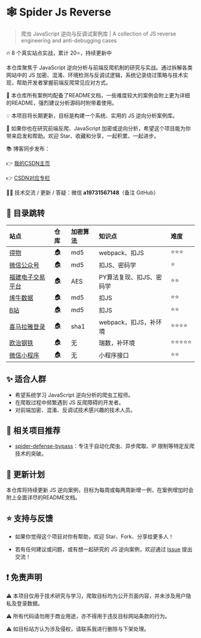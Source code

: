 # 🕸️ Spider Js Reverse

> 爬虫 JavaScript 逆向与反调试案例库 | A collection of JS reverse engineering and anti-debugging cases

🔥 8 个真实站点实战，累计 20⭐，持续更新中


本仓库聚焦于 JavaScript 逆向分析与前端反爬机制的研究与实战。通过拆解各类网站中的 JS
加密、混淆、环境检测与反调试逻辑，系统记录绕过策略与技术实现，帮助开发者掌握前端反爬常见应对方式。


🔨 本仓库所有案例均配备了README文档，一些难度较大的案例会附上更为详细的README，强烈建议分析源码时附带着使用。

💡 本项目将长期更新，目标是构建一个系统、实用的 JS 逆向分析案例库。

📌 如果你也在研究前端反爬、JavaScript 加密或逆向分析，希望这个项目能为你带来启发和帮助。欢迎 Star、收藏和分享，一起积累、一起进步。

📚 博客同步发布：

👉 [我的CSDN主页](https://blog.csdn.net/2401_87328929)

👉 [CSDN对应专栏](https://blog.csdn.net/2401_87328929/category_12970267.html)

🙋‍♂️ 技术交流 / 更新 / 答疑：微信 **a19731567148**（备注 GitHub）

## 🚅 目录跳转

| 站点                                                      | 仓库                                                                                                                                        | 加密算法 | 知识点             | 难度   |
|:--------------------------------------------------------|:------------------------------------------------------------------------------------------------------------------------------------------|:-----|:----------------|:-----|
| [得物](https://www.dewu.com/)                             | [🏠](https://github.com/Annyfee/spider-js-reverse/tree/master/1.%E5%BE%97%E7%89%A9)                                                       | md5  | webpack、扣JS     | ⭐⭐⭐  |
| [微信公众号](https://mp.weixin.qq.com/)                      | [🏠](https://github.com/Annyfee/spider-js-reverse/tree/master/2.%E5%BE%AE%E4%BF%A1%E5%85%AC%E4%BC%97%E5%8F%B7%E7%99%BB%E5%BD%95)          | md5  | 扣JS、密码学         | ⭐    |
| [福建电子交易平台](https://ggzyfw.fujian.gov.cn/business/list/) | [🏠](https://github.com/Annyfee/spider-js-reverse/tree/master/3.%E7%A6%8F%E5%BB%BA%E7%94%B5%E5%AD%90%E4%BA%A4%E6%98%93%E5%B9%B3%E5%8F%B0) | AES  | PY算法复现、扣JS、密码学  | ⭐⭐   |
| [烯牛数据](https://www.xiniudata.com/industry/newest)       | [🏠](https://github.com/Annyfee/spider-js-reverse/tree/master/4.%E7%83%AF%E7%89%9B%E6%95%B0%E6%8D%AE)                                     | md5  | 扣JS             | ⭐⭐   |
| [B站](https://search.bilibili.com/all)                   | [🏠](https://github.com/Annyfee/spider-js-reverse/tree/master/5.B%E7%AB%99)                                                               | md5  | 扣JS             | ⭐⭐   |
| [喜马拉雅登录](https://passport.ximalaya.com/page/web/login)  | [🏠](https://github.com/Annyfee/spider-js-reverse/tree/master/6.%E5%96%9C%E9%A9%AC%E6%8B%89%E9%9B%85%E7%99%BB%E5%BD%95)                | sha1 | webpack，扣JS，补环境 | ⭐⭐⭐⭐ |
| [欧治钢铁](https://www.ouyeel.com/steel/search)             | [🏠](https://github.com/Annyfee/spider-js-reverse/tree/master/7.%E6%AC%A7%E6%B2%BB)                                                     | 无    | 瑞数，补环境          | ⭐⭐⭐⭐⭐ |
| [微信小程序](https://blog.csdn.net/2401_87328929/article/details/149431120)            | [🏠](https://github.com/Annyfee/spider-js-reverse/tree/master/8.%E5%BE%AE%E4%BF%A1%E5%B0%8F%E7%A8%8B%E5%BA%8F)                            | 无    | 小程序接口           | ⭐⭐ |

## ✨ 适合人群

- 希望系统学习 JavaScript 逆向分析的爬虫工程师。
- 在爬取过程中频繁遇到 JS 反爬障碍的开发者。
- 对前端加密、混淆、反调试技术感兴趣的技术人员。

## 📌 相关项目推荐

- [spider-defense-bypass](https://github.com/Annyfee/spider-defense-bypass)：专注于自动化爬虫、异步爬取、IP 限制等特定反爬技术的突破。

## 🧭 更新计划

本仓库将持续更新 JS 逆向案例，目标为每周或每两周新增一例，在案例增加时会附上全面详尽的README文档。

## ⭐️ 支持与反馈

- 如果你觉得这个项目对你有帮助，欢迎 Star、Fork、分享给更多人！


- 若有任何建议或问题，或有想一起研究的 JS 逆向案例，欢迎通过 [Issue](https://github.com/Annyfee/js-spider-reverse/issues)
提出交流！


## ❗ 免责声明

⚠️ 本项目仅用于技术研究与学习，爬取目标均为公开页面内容，并未涉及用户隐私及登录数据。

⚠️ 所有代码请勿用于商业用途，亦不得用于违反目标网站条款的行为。

⚠️ 如目标站方认为涉及侵权，请联系我进行删除与下架处理。